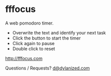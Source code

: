fffocus
===

A web pomodoro timer.

- Overwrite the text and identify your next task
- Click the button to start the timer
- Click again to pause
- Double click to reset

http://fffocus.com

Questions / Requests? d@dylanized.com  
